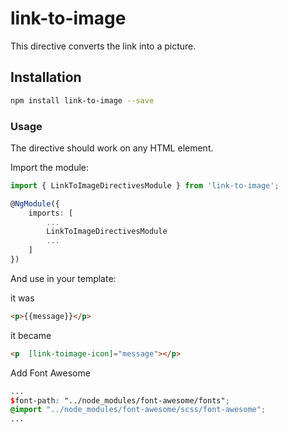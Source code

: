 # link-to-image
This directive converts the link into a picture.

## Installation 
```sh
npm install link-to-image --save
```

### Usage
The directive should work on any HTML element.

Import the module:
```ts
import { LinkToImageDirectivesModule } from 'link-to-image';

@NgModule({
    imports: [
        ...
        LinkToImageDirectivesModule
        ...
    ]
})
```

And use in your template:

it was
```html
<p>{{message}}</p>
```

it became
```html
<p  [link-toimage-icon]="message"></p>
```

Add Font Awesome 
```scss
...
$font-path: "../node_modules/font-awesome/fonts";
@import "../node_modules/font-awesome/scss/font-awesome";
...
```